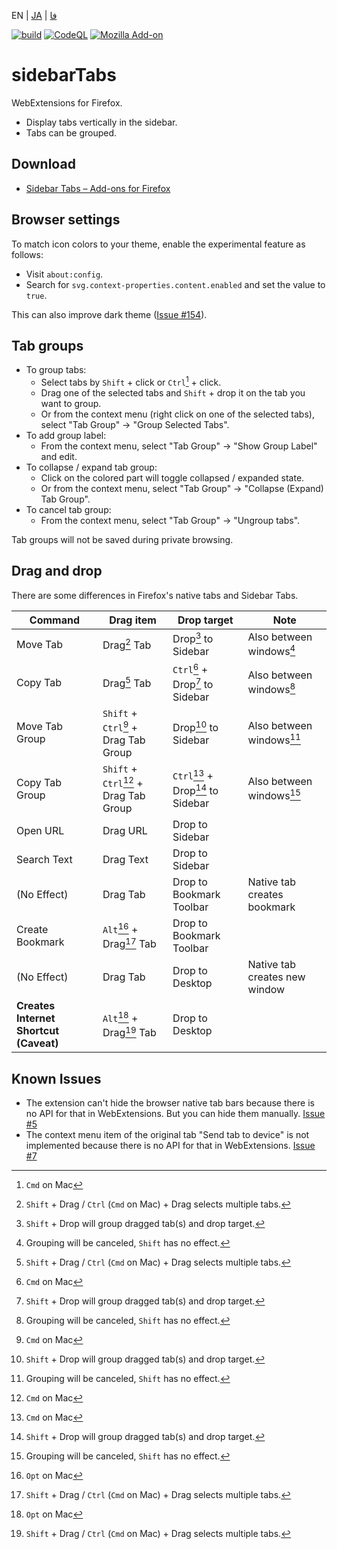 EN | [JA](./README.ja.md) | [فا](./README.fa.md)

[![build](https://github.com/asamuzaK/sidebarTabs/workflows/build/badge.svg)](https://github.com/asamuzaK/sidebarTabs/actions?query=workflow%3Abuild)
[![CodeQL](https://github.com/asamuzaK/sidebarTabs/workflows/CodeQL/badge.svg)](https://github.com/asamuzaK/sidebarTabs/actions?query=workflow%3ACodeQL)
[![Mozilla Add-on](https://img.shields.io/amo/v/sidebarTabs@asamuzak.jp.svg)](https://addons.mozilla.org/firefox/addon/sidebartabs/)

# sidebarTabs

WebExtensions for Firefox.

* Display tabs vertically in the sidebar.
* Tabs can be grouped.

## Download

* [Sidebar Tabs – Add-ons for Firefox](https://addons.mozilla.org/firefox/addon/sidebartabs/ "Sidebar Tabs – Add-ons for Firefox")

## Browser settings

To match icon colors to your theme, enable the experimental feature as follows:

* Visit `about:config`.
* Search for `svg.context-properties.content.enabled` and set the value to `true`.

This can also improve dark theme ([Issue #154](https://github.com/asamuzaK/sidebarTabs/issues/154)). 

## Tab groups

* To group tabs:
  * Select tabs by `Shift` + click or `Ctrl`[^1] + click.
  * Drag one of the selected tabs and `Shift` + drop it on the tab you want to group.
  * Or from the context menu (right click on one of the selected tabs), select "Tab Group" -&gt; "Group Selected Tabs".
* To add group label:
  * From the context menu, select "Tab Group" -&gt; "Show Group Label" and edit.
* To collapse / expand tab group:
  * Click on the colored part will toggle collapsed / expanded state.
  * Or from the context menu, select "Tab Group" -&gt; "Collapse (Expand) Tab Group".
* To cancel tab group:
  * From the context menu, select "Tab Group" -&gt; "Ungroup tabs".

Tab groups will not be saved during private browsing.

## Drag and drop

There are some differences in Firefox's native tabs and Sidebar Tabs.

|Command|Drag item|Drop target|Note|
|----|----|----|----|
|Move Tab|Drag[^3] Tab|Drop[^4] to Sidebar|Also between windows[^5]|
|Copy Tab|Drag[^3] Tab|`Ctrl`[^1] + Drop[^4] to Sidebar|Also between windows[^5]|
|Move Tab Group|`Shift` + `Ctrl`[^1] + Drag Tab Group|Drop[^4] to Sidebar|Also between windows[^5]|
|Copy Tab Group|`Shift` + `Ctrl`[^1] + Drag Tab Group|`Ctrl`[^1] + Drop[^4] to Sidebar|Also between windows[^5]|
|Open URL|Drag URL|Drop to Sidebar| |
|Search Text|Drag Text|Drop to Sidebar |
|(No Effect)|Drag Tab|Drop to Bookmark Toolbar|Native tab creates bookmark|
|Create Bookmark|`Alt`[^2] + Drag[^3] Tab|Drop to Bookmark Toolbar| |
|(No Effect)|Drag Tab|Drop to Desktop|Native tab creates new window|
|**Creates Internet Shortcut (Caveat)**|`Alt`[^2] + Drag[^3] Tab|Drop to Desktop| |

## Known Issues

* The extension can't hide the browser native tab bars because there is no API for that in WebExtensions. But you can hide them manually.
  [Issue #5](https://github.com/asamuzaK/sidebarTabs/issues/5 "Add ability to \"hide native tab bars\" · Issue #5 · asamuzaK/sidebarTabs")
* The context menu item of the original tab "Send tab to device" is not implemented because there is no API for that in WebExtensions.
  [Issue #7](https://github.com/asamuzaK/sidebarTabs/issues/7 "Add \"Send tab to device\" functionalty · Issue #7 · asamuzaK/sidebarTabs")

[^1]: `Cmd` on Mac
[^2]: `Opt` on Mac
[^3]: `Shift` + Drag / `Ctrl` (`Cmd` on Mac) + Drag selects multiple tabs.
[^4]: `Shift` + Drop will group dragged tab(s) and drop target.
[^5]: Grouping will be canceled, `Shift` has no effect.
